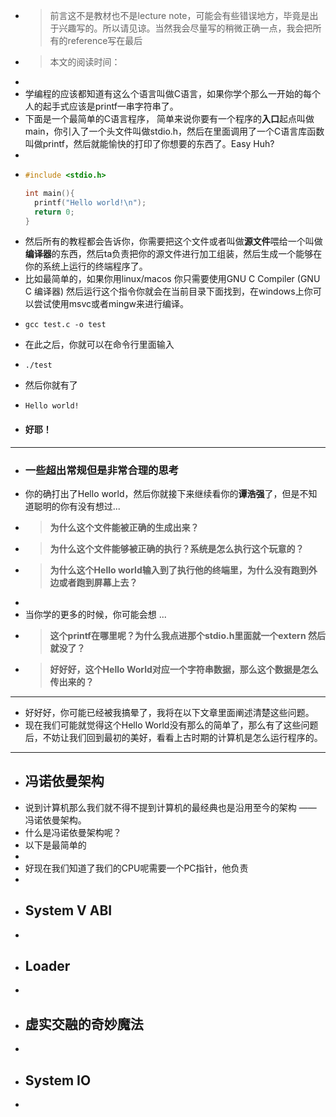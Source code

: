 - > 前言这不是教材也不是lecture note，可能会有些错误地方，毕竟是出于兴趣写的。所以请见谅。当然我会尽量写的稍微正确一点，我会把所有的reference写在最后
- > 本文的阅读时间：
-
- 学编程的应该都知道有这么个语言叫做C语言，如果你学个那么一开始的每个人的起手式应该是printf一串字符串了。
- 下面是一个最简单的C语言程序， 简单来说你要有一个程序的**入口**起点叫做main，你引入了一个头文件叫做stdio.h，然后在里面调用了一个C语言库函数叫做printf，然后就能愉快的打印了你想要的东西了。Easy Huh?
-
- ```C
  #include <stdio.h>
  
  int main(){
    printf("Hello world!\n");
    return 0;
  }
  ```
- 然后所有的教程都会告诉你，你需要把这个文件或者叫做**源文件**喂给一个叫做**编译器**的东西，然后ta负责把你的源文件进行加工组装，然后生成一个能够在你的系统上运行的终端程序了。
- 比如最简单的，如果你用linux/macos 你只需要使用GNU C Compiler (GNU C 编译器) 然后运行这个指令你就会在当前目录下面找到，在windows上你可以尝试使用msvc或者mingw来进行编译。
- ```console
  gcc test.c -o test
  ```
- 在此之后，你就可以在命令行里面输入
- ```console
  ./test
  ```
- 然后你就有了
- ```console
  Hello world!
  ```
- #### 好耶！
- ---
- ### 一些超出常规但是非常合理的思考
- 你的确打出了Hello world，然后你就接下来继续看你的**谭浩强**了，但是不知道聪明的你有没有想过...
- > **为什么这个文件能被正确的生成出来？**
- >**为什么这个文件能够被正确的执行？系统是怎么执行这个玩意的？**
- > **为什么这个Hello world输入到了执行他的终端里，为什么没有跑到外边或者跑到屏幕上去？**
-
- 当你学的更多的时候，你可能会想 ...
- > **这个printf在哪里呢？为什么我点进那个stdio.h里面就一个extern 然后就没了？**
- > **好好好，这个Hello World对应一个字符串数据，那么这个数据是怎么传出来的？**
- ---
- 好好好，你可能已经被我搞晕了，我将在以下文章里面阐述清楚这些问题。
- 现在我们可能就觉得这个Hello World没有那么的简单了，那么有了这些问题后，不妨让我们回到最初的美好，看看上古时期的计算机是怎么运行程序的。
- ---
- ## 冯诺依曼架构
- 说到计算机那么我们就不得不提到计算机的最经典也是沿用至今的架构 —— 冯诺依曼架构。
- 什么是冯诺依曼架构呢？
- 以下是最简单的
-
- 好现在我们知道了我们的CPU呢需要一个PC指针，他负责
-
- ## System V ABI
-
- ## Loader
-
- ## 虚实交融的奇妙魔法
-
- ## System IO
-